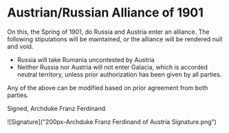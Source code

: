 # Austrian/Russian Alliance of 1901

On this, the Spring of 1901, do Russia and Austria enter an alliance.  The following stipulations will be maintained, or the alliance will be rendered null and void.

- Russia will take Rumania uncontested by Austria
- Neither Russia nor Austria will not enter Galacia, which is accorded neutral territory, unless prior authorization has been given by all parties.

Any of the above can be modified based on prior agreement from both parties.

Signed,
Archduke Franz Ferdinand

![Signature]("200px-Archduke Franz Ferdinand of Austria Signature.png")
